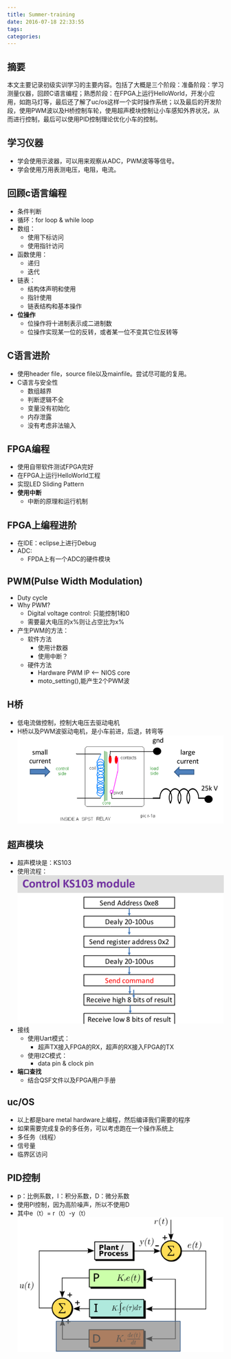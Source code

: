 ```yaml
---
title: Summer-training
date: 2016-07-18 22:33:55
tags:
categories:
---
```

## 摘要
本文主要记录初级实训学习的主要内容。包括了大概是三个阶段：准备阶段：学习测量仪器，回顾C语言编程；熟悉阶段：在FPGA上运行HelloWorld，开发小应用，如跑马灯等，最后还了解了uc/os这样一个实时操作系统；以及最后的开发阶段，使用PWM波以及H桥控制车轮，使用超声模块控制让小车感知外界状况，从而进行控制，最后可以使用PID控制理论优化小车的控制。
<!--more-->

## 学习仪器
- 学会使用示波器，可以用来观察从ADC，PWM波等等信号。
- 学会使用万用表测电压，电阻，电流。

## 回顾c语言编程
- 条件判断
- 循环：for loop & while loop
- 数组：
  + 使用下标访问
  + 使用指针访问
- 函数使用：
  + 递归
  + 迭代
- 链表：
  + 结构体声明和使用
  + 指针使用
  + 链表结构和基本操作
- **位操作**
  + 位操作将十进制表示成二进制数
  + 位操作实现某一位的反转，或者某一位不变其它位反转等

## C语言进阶
- 使用header file，source file以及mainfile。尝试尽可能的复用。
- C语言与安全性
  + 数组越界
  + 判断逻辑不全
  + 变量没有初始化
  + 内存泄露
  + 没有考虑非法输入

## FPGA编程
- 使用自带软件测试FPGA完好
- 在FPGA上运行HelloWorld工程
- 实现LED Sliding Pattern
- **使用中断**
  + 中断的原理和运行机制

## FPGA上编程进阶
  - 在IDE：eclipse上进行Debug
  - ADC:
    + FPDA上有一个ADC的硬件模块

## PWM(Pulse Width Modulation)
  - Duty cycle
  - Why PWM? 
    + Digital voltage control: 只能控制1和0
    + 需要最大电压的x%则让占空比为x%
  - 产生PWM的方法：
    + 软件方法
      * 使用计数器
      * 使用中断？
    + 硬件方法
      * Hardware PWM IP <-- NIOS core
      * moto_setting(),能产生2个PWM波

## H桥
  - 低电流做控制，控制大电压去驱动电机
  - H桥以及PWM波驱动电机，是小车前进，后退，转弯等
![H桥](Summer-training/HB.png)

## 超声模块
  - 超声模块是：KS103
  - 使用流程：
  ![超声使用流程](Summer-training/sound.png)
  - 接线
    + 使用Uart模式：
      * 超声TX接入FPGA的RX，超声的RX接入FPGA的TX
    + 使用I2C模式：
      * data pin & clock pin
  - **端口查找**
    + 结合QSF文件以及FPGA用户手册

## uc/OS
  - 以上都是bare metal hardware上编程，然后编译我们需要的程序
  - 如果需要完成复杂的多任务，可以考虑跑在一个操作系统上
  - 多任务（线程）
  - 信号量
  - 临界区访问

## PID控制
  - p：比例系数，I：积分系数，D：微分系数
  - 使用PI控制，因为高阶噪声，所以不使用D
  - 其中e（t）= r（t）-y（t）
  ![PID控制流程](Summer-training/PID.png)
